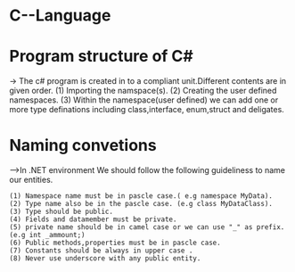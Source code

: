 C--Language
===========




Program structure of C#
=======================
-> The c# program is created in to a compliant unit.Different contents are in given order.
	(1) Importing the namspace(s).
	(2) Creating the user defined namespaces.
	(3) Within the namespace(user defined) we can add one or more type definations including class,interface,
	    enum,struct and deligates.


Naming convetions
=================
-->In .NET environment We should follow the following guideliness to name our entities.
	
	(1) Namespace name must be in pascle case.( e.g namespace MyData).
	(2) Type name also be in the pascle case. (e.g class MyDataClass).
	(3) Type should be public.
	(4) Fields and datamember must be private.
	(5) private name should be in camel case or we can use "_" as prefix. (e.g int _ammount;)
	(6) Public methods,properties must be in pascle case.
	(7) Constants should be always in upper case .
	(8) Never use underscore with any public entity.

